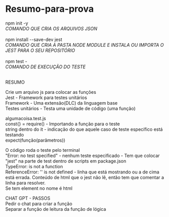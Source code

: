 # Resumo-para-prova

npm init -y <br> *COMANDO QUE CRIA OS ARQUIVOS JSON* <br><br>
npm install --save-dev jest <br> *COMANDO QUE CRIA A PASTA NODE MODULE E INSTALA OU IMPORTA O JEST PARA O SEU REPOSITÓRIO* <br><br>
npm test - <br> *COMANDO DE EXECUÇÃO DO TESTE* <br><br>

RESUMO <br>

Crie um arquivo js para colocar as funções <br>
Jest - Framework para testes unitários <br>
Framework - Uma extensão(DLC) da linguagem base <br>
Testes unitários - Testa uma unidade de código (uma função) <br>

algumacoisa.test.js <br>
const{} = require() - Importando a função para o teste <br>
string dentro do it - indicação do que aquele caso de teste específico está testando <br>
expect(função(parâmetros)) <br>

O código roda o teste pelo terminal <br>
"Error: no test specified" - nenhum teste especificado - Tem que colocar "jest" na parte de test dentro de scripts em package.json <br>
TypeError: is not a function <br>
ReferenceError: '' is not defined - linha que está mostrando ou a de cima está errada. Conteúdo de html que o jest não lê, então tem que comentar a linha para resolver. <br>
Se tem element no nome é html <br>

CHAT GPT - PASSOS <br>
Pedir o chat para criar a função <br>
Separar a função de leitura da função de lógica <br>
